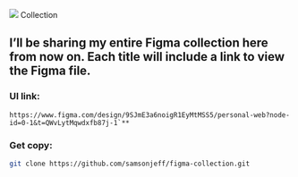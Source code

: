 <p>
   <img src= "https://img.shields.io/badge/-Figma-F24E1E?style=flat&logo=figma&logoColor=white" /> Collection
</p>

I’ll be sharing my entire Figma collection here from now on. Each title will include a link to view the Figma file.
---
### UI link:
```
https://www.figma.com/design/9SJmE3a6noigR1EyMtMSS5/personal-web?node-id=0-1&t=QWvLytMqwdxfb87j-1`**
```
### Get copy:
```bash
git clone https://github.com/samsonjeff/figma-collection.git
```
